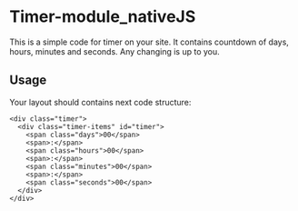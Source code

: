 # Timer-module_nativeJS
  This is a simple code for timer on your site. It contains countdown of days, hours, minutes and seconds. Any changing is up to you.
## Usage
  Your layout should contains next code structure:
```
<div class="timer">
  <div class="timer-items" id="timer">
    <span class="days">00</span>
    <span>:</span>
    <span class="hours">00</span>
    <span>:</span>
    <span class="minutes">00</span>
    <span>:</span>
    <span class="seconds">00</span>
  </div>
</div>
```
